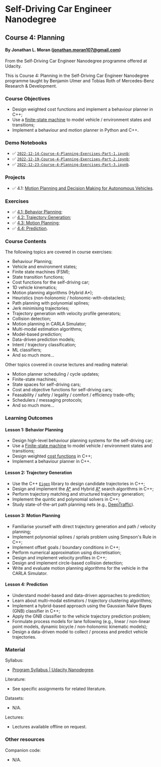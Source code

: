 # Self-Driving Car Engineer Nanodegree
## Course 4: Planning
#### By Jonathan L. Moran (jonathan.moran107@gmail.com)
From the Self-Driving Car Engineer Nanodegree programme offered at Udacity.

This is Course 4: Planning in the Self-Driving Car Engineer Nanodegree programme taught by Benjamin Ulmer and Tobias Roth of Mercedes-Benz Research & Development.


### Course Objectives
* Design weighted cost functions and implement a behaviour planner in C++;
* Use a [finite-state machine](https://en.wikipedia.org/wiki/Finite-state_machine) to model vehicle / environment states and transitions;
* Implement a behaviour and motion planner in Python and C++.


### Demo Notebooks
* ✅ [`2022-12-14-Course-4-Planning-Exercises-Part-1.ipynb`](https://github.com/jonathanloganmoran/ND0013-Self-Driving-Car-Engineer/blob/main/4-Planning/Exercises/2022-12-14-Course-4-Planning-Exercises-Part-1.ipynb);
* ✅ [`2022-12-19-Course-4-Planning-Exercises-Part-2.ipynb`](https://github.com/jonathanloganmoran/ND0013-Self-Driving-Car-Engineer/blob/main/4-Planning/Exercises/2022-12-19-Course-4-Planning-Exercises-Part-2.ipynb);
* ✅ [`2022-12-23-Course-4-Planning-Exercises-Part-3.ipynb`](https://github.com/jonathanloganmoran/ND0013-Self-Driving-Car-Engineer/blob/main/4-Planning/Exercises/2022-12-23-Course-4-Planning-Exercises-Part-3.ipynb).


### Projects
* ✅ 4.1: [Motion Planning and Decision Making for Autonomous Vehicles](https://github.com/jonathanloganmoran/ND0013-Self-Driving-Car-Engineer/tree/main/4-Planning/4-1-Motion-Planning-Decision-Making).


### Exercises
* ✅ [4.1: Behavior Planning](https://github.com/jonathanloganmoran/ND0013-Self-Driving-Car-Engineer/tree/main/4-Planning/Exercises/4-1-Behavior-Planning);
* ✅ [4.2: Trajectory Generation](https://github.com/jonathanloganmoran/ND0013-Self-Driving-Car-Engineer/tree/main/4-Planning/Exercises/4-2-Trajectory-Generation);
* ✅ [4.3: Motion Planning](https://github.com/jonathanloganmoran/ND0013-Self-Driving-Car-Engineer/tree/main/4-Planning/Exercises/4-3-Motion-Planning/);
* ✅ [4.4: Prediction](https://github.com/jonathanloganmoran/ND0013-Self-Driving-Car-Engineer/tree/main/4-Planning/Exercises/4-4-Prediction/).


### Course Contents
The following topics are covered in course exercises:
* Behaviour Planning;
* Vehicle and environment states;
* Finite state machines (FSM);
* State transition functions;
* Cost functions for the self-driving car;
* 1D vehicle kinematics;
* Motion planning algorithms (Hybrid A*);
* Heuristics (non-holonomic / holonomic-with-obstacles);  
* Path planning with polynomial splines;
* Jerk minimising trajectories;
* Trajectory generation with velocity profile generators;
* Collision detection;
* Motion planning in CARLA Simulator;
* Multi-modal estimation algorithms;
* Model-based prediction;
* Data-driven prediction models;
* Intent / trajectory classification;
* ML classifiers;
* And so much more...

Other topics covered in course lectures and reading material:
* Motion planner scheduling / cycle updates;
* Finite-state machines;
* State spaces for self-driving cars;
* Cost and objective functions for self-driving cars;
* Feasability / safety / legality / comfort / efficiency trade-offs;
* Schedulers / messaging protocols;
* And so much more...


### Learning Outcomes
#### Lesson 1: Behavior Planning
* Design high-level behaviour planning systems for the self-driving car;
* Use a [Finite-state machine](https://en.wikipedia.org/wiki/Finite-state_machine) to model vehicle / environment states and transitions;
* Design weighted [cost functions](https://en.wikipedia.org/wiki/Loss_function) in C++;
* Implement a behaviour planner in C++.

#### Lesson 2: Trajectory Generation
* Use the C++ [`Eigen`](https://en.wikipedia.org/wiki/Eigen_\(C%2B%2B_library\)) library to design candidate trajectories in C++;
* Design and implement the [A*](https://en.wikipedia.org/wiki/A*_search_algorithm) and Hybrid [A*](https://en.wikipedia.org/wiki/A*_search_algorithm) search algorithms in C++;
* Perform trajectory matching and structured trajectory generation;
* Implement the quintic and polynomial solvers in C++;
* Study state-of-the-art path planning nets (e.g., [DeepTraffic](https://arxiv.org/abs/1801.02805)).

#### Lesson 3: Motion Planning
* Familiarise yourself with direct trajectory generation and path / velocity planning;
* Implement polynomial splines / sprials problem using Simpson's Rule in C++;
* Implement offset goals / boundary conditions in C++;
* Perform numerical approximation using discretisation;
* Design and implement velocity profiles in C++;
* Design and implement circle-based collision detection;
* Write and evaluate motion planning algorithms for the vehicle in the CARLA Simulator.

#### Lesson 4: Prediction
* Understand model-based and data-driven approaches to prediction;
* Learn about multi-modal estimators / trajectory clustering algorithms;
* Implement a hybrid-based approach using the Gaussian Naïve Bayes (GNB) classifier in C++; 
* Apply the GNB classifier to the vehicle trajectory prediction problem;
* Formulate process models for lane following (e.g., linear / non-linear point models, dynamic bicycle / non-holonomic kinematic models);
* Design a data-driven model to collect / process and predict vehicle trajectories.



### Material
Syllabus:
* [Program Syllabus | Udacity Nanodegree](https://d20vrrgs8k4bvw.cloudfront.net/documents/en-US/Self-Driving+Car+Engineer+Nanodegree+Syllabus+nd0013+.pdf).

Literature:
* See specific assignments for related literature.

Datasets:
* N/A.

Lectures:
* Lectures available offline on request.

### Other resources
Companion code:
* N/A.
